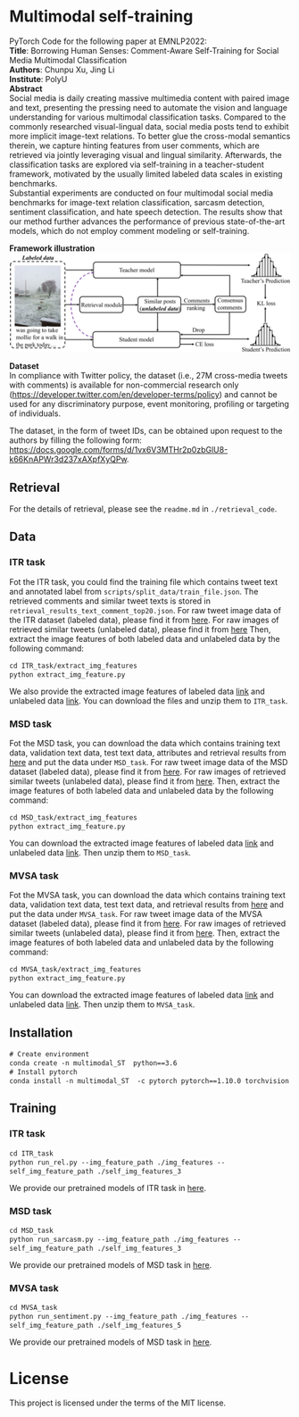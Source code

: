 # Multimodal self-training  
PyTorch Code for the following paper at EMNLP2022:  
**Title**: Borrowing Human Senses: Comment-Aware Self-Training for
Social Media Multimodal Classification  
**Authors**: Chunpu Xu, Jing Li\
**Institute**: PolyU\
**Abstract**  
Social media is daily creating massive multimedia content with paired image and text, 
presenting the pressing need to automate the vision and language understanding for various 
multimodal classification tasks. Compared to the commonly researched visual-lingual data, 
social media posts tend to exhibit more implicit image-text relations.
To better glue the cross-modal semantics therein, we capture hinting features from user comments, 
which are retrieved via jointly leveraging visual and lingual similarity.
Afterwards, the classification tasks are explored via self-training in a teacher-student framework,
motivated by the usually limited labeled data scales in existing benchmarks.  
Substantial experiments are conducted on four multimodal social media benchmarks for image-text 
relation classification, sarcasm detection, sentiment classification, and hate speech detection.
The results show that our method further advances the performance of previous state-of-the-art models, 
which do not employ comment modeling or self-training.


**Framework illustration**\
![avatar](model.png)

**Dataset**\
In compliance with Twitter policy, the dataset (i.e., 27M cross-media tweets with comments) is available for non-commercial research only (https://developer.twitter.com/en/developer-terms/policy) and cannot be used for any discriminatory purpose, event monitoring, profiling or targeting of individuals.

The dataset, in the form of tweet IDs, can be obtained upon request to the authors by filling the following form: https://docs.google.com/forms/d/1vx6V3MTHr2p0zbGlU8-k66KnAPWr3d237xAXpfXyQPw.

## Retrieval
For the details of retrieval, please see the   `readme.md` in `./retrieval_code`.

## Data
### ITR task
Fot the ITR task, you could find the training file which contains tweet text and annotated label from `scripts/split_data/train_file.json`. 
The retrieved comments and similar tweet texts is stored in `retrieval_results_text_comment_top20.json`. 
For raw tweet image data of the ITR dataset (labeled data), please find it from [here](https://connectpolyu-my.sharepoint.com/:u:/g/personal/21038672r_connect_polyu_hk/EbK0jcZ7bkRJrOURLgL8cj8BioN6G84fN1f1qrX0tgaQ-Q?e=9BgUhQ). 
For raw images of retrieved similar tweets (unlabeled data), please find it from [here](https://connectpolyu-my.sharepoint.com/:u:/g/personal/21038672r_connect_polyu_hk/Eaud2hCia5pMklF-Q4TWKqUBaw9t3o_MymLlCmRcJdXGBg?e=J7XDrU)
Then, extract the image features of both labeled data and unlabeled data by the following command:
```
cd ITR_task/extract_img_features
python extract_img_feature.py
```
We also provide the extracted image features of labeled data [link](https://connectpolyu-my.sharepoint.com/:u:/g/personal/21038672r_connect_polyu_hk/ET0d8FwFzehMmmAUEjXWD2MBEmu4sXwHwZGkSt0I7F4hPQ?e=KNTNhv) and unlabeled data [link](https://connectpolyu-my.sharepoint.com/:u:/g/personal/21038672r_connect_polyu_hk/Edkpl8rtWXZNlURF1rOvzK4BrQ1EzLDfGMSyI6VBqYmnLA?e=fNvAPn). You can download the files and unzip them to `ITR_task`.

### MSD task
Fot the MSD task, you can download the data which contains training text data, validation text data, test text data, attributes and retrieval results from [here](https://connectpolyu-my.sharepoint.com/:f:/r/personal/21038672r_connect_polyu_hk/Documents/accepted_paper_data/EMNLP_self_training/multimodal_sarcasm/data?csf=1&web=1&e=AOBKH8) and put the data under `MSD_task`. 
For raw tweet image data of the MSD dataset (labeled data), please find it from [here](https://connectpolyu-my.sharepoint.com/:u:/r/personal/21038672r_connect_polyu_hk/Documents/accepted_paper_data/EMNLP_self_training/multimodal_sarcasm/MSD_dataset.zip?csf=1&web=1&e=gJclGV). 
For raw images of retrieved similar tweets (unlabeled data), please find it from [here](https://connectpolyu-my.sharepoint.com/:u:/g/personal/21038672r_connect_polyu_hk/ERSEEiZJ9fJKumVP5FK_Ly0BJOpvF5035j8qxf67MnUB5Q?e=cFkZ8f).
Then, extract the image features of both labeled data and unlabeled data by the following command:
```
cd MSD_task/extract_img_features
python extract_img_feature.py
```

You can download the extracted image features of labeled data [link](https://connectpolyu-my.sharepoint.com/:u:/g/personal/21038672r_connect_polyu_hk/Ed_DrZGhR8lOmhAMax2lX1QBx0KaJP2EQd2RE8NJWykMEQ?e=MLMbPt) and unlabeled data [link](https://connectpolyu-my.sharepoint.com/:u:/g/personal/21038672r_connect_polyu_hk/EZqeF0jCiHVMmvycsp4RhswBR1dTZOXuI4UIEvS6scqFMg?e=JkzzH1). Then unzip them to `MSD_task`.

### MVSA task
Fot the MVSA task, you can download the data which contains training text data, validation text data, test text data, and retrieval results from [here](https://connectpolyu-my.sharepoint.com/:f:/g/personal/21038672r_connect_polyu_hk/EgdyO8cVhutLqLaHXtm5ltcBzTeCnaqlw9l9lgrdfamgYQ) and put the data under `MVSA_task`. 
For raw tweet image data of the MVSA dataset (labeled data), please find it from [here](https://connectpolyu-my.sharepoint.com/:u:/g/personal/21038672r_connect_polyu_hk/Ed6Q5c6g4zNNozdOovWTaq0BavbHs8ZnNOXqhnBhoF0GtQ). 
For raw images of retrieved similar tweets (unlabeled data), please find it from [here](https://connectpolyu-my.sharepoint.com/:u:/g/personal/21038672r_connect_polyu_hk/EWYU8wMGFIFLpitcc-thK8sBjWqGNSMjxjcw_WxVE4ACgg).
Then, extract the image features of both labeled data and unlabeled data by the following command:
```
cd MVSA_task/extract_img_features
python extract_img_feature.py
```

You can download the extracted image features of labeled data [link](https://connectpolyu-my.sharepoint.com/:u:/g/personal/21038672r_connect_polyu_hk/ER8dYLsEtl9Mm29EhqleWecBSLKVP6N05VYmsawy8n-0eQ) and unlabeled data [link](https://connectpolyu-my.sharepoint.com/:u:/g/personal/21038672r_connect_polyu_hk/EbyDtwvxBMpCu1H-x7YMZ0YB7JepABisWC6nRQsjxos5rQ). Then unzip them to `MVSA_task`.


## Installation
```
# Create environment
conda create -n multimodal_ST  python==3.6
# Install pytorch 
conda install -n multimodal_ST  -c pytorch pytorch==1.10.0 torchvision
```

## Training
### ITR task
```
cd ITR_task
python run_rel.py --img_feature_path ./img_features --self_img_feature_path ./self_img_features_3
```
We provide our pretrained models of ITR task in [here](https://connectpolyu-my.sharepoint.com/:u:/g/personal/21038672r_connect_polyu_hk/ERzpdx2oPPtBtBRDzc3Dqk0BK3ZuBeW_QtS8BabwGvkKgg?e=nYDglq).

### MSD task
```
cd MSD_task
python run_sarcasm.py --img_feature_path ./img_features --self_img_feature_path ./self_img_features_3
```
We provide our pretrained models of MSD task in [here](https://connectpolyu-my.sharepoint.com/:u:/g/personal/21038672r_connect_polyu_hk/ETfXNYkm55RNtKHQQEAtNpUBYwkLyY5Fjx6jODUUBOG5ag?e=AqnANi).

### MVSA task
```
cd MVSA_task
python run_sentiment.py --img_feature_path ./img_features --self_img_feature_path ./self_img_features_5
```
We provide our pretrained models of MSD task in [here](https://connectpolyu-my.sharepoint.com/:f:/g/personal/21038672r_connect_polyu_hk/EiRX0ZWb-alNruv19rhDfnsBxYVx2KV-Ap5E7PjFiRAFwA?e=qtGSXd).


# License
This project is licensed under the terms of the MIT license. 
